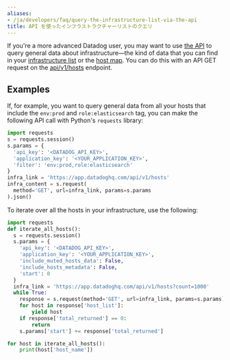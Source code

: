 ```yaml
---
aliases:
- /ja/developers/faq/query-the-infrastructure-list-via-the-api
title: API を使ったインフラストラクチャーリストのクエリ
---
```


If you're a more advanced Datadog user, you may want to use [the API][1] to query general data about infrastructure—the kind of data that you can find in your [infrastructure list][2] or the [host map][3]. You can do this with an API GET request on the [api/v1/hosts][4] endpoint.

## Examples

If, for example, you want to query general data from all your hosts that include the `env:prod` and `role:elasticsearch` tag, you can make the following API call with Python's `requests` library:

```python
import requests
s = requests.session()
s.params = {
  'api_key': '<DATADOG_API_KEY>',
  'application_key': '<YOUR_APPLICATION_KEY>',
  'filter': 'env:prod,role:elasticsearch'
}
infra_link = 'https://app.datadoghq.com/api/v1/hosts'
infra_content = s.request(
  method='GET', url=infra_link, params=s.params
).json()
```

To iterate over all the hosts in your infrastructure, use the following:

```python
import requests
def iterate_all_hosts():
  s = requests.session()
  s.params = {
    'api_key': '<DATADOG_API_KEY>',
    'application_key': '<YOUR_APPLICATION_KEY>',
    'include_muted_hosts_data': False,
    'include_hosts_metadata': False,
    'start': 0
  }
  infra_link = 'https://app.datadoghq.com/api/v1/hosts?count=1000'
  while True:
    response = s.request(method='GET', url=infra_link, params=s.params).json()
    for host in response['host_list']:
        yield host
    if response['total_returned'] == 0:
        return
    s.params['start'] += response['total_returned']

for host in iterate_all_hosts():
    print(host['host_name'])
```

[1]: /ja/api/
[2]: https://app.datadoghq.com/infrastructure
[3]: https://app.datadoghq.com/infrastructure/map
[4]: https://docs.datadoghq.com/ja/api/v1/hosts/